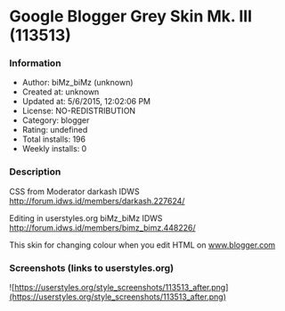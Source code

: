 # Google Blogger Grey Skin Mk. III (113513)

### Information
- Author: biMz_biMz (unknown)
- Created at: unknown
- Updated at: 5/6/2015, 12:02:06 PM
- License: NO-REDISTRIBUTION
- Category: blogger
- Rating: undefined
- Total installs: 196
- Weekly installs: 0


### Description
CSS from Moderator darkash IDWS
http://forum.idws.id/members/darkash.227624/

Editing in userstyles.org biMz_biMz IDWS
http://forum.idws.id/members/bimz_bimz.448226/

This skin for changing colour when you edit HTML on www.blogger.com


### Screenshots (links to userstyles.org)
![https://userstyles.org/style_screenshots/113513_after.png](https://userstyles.org/style_screenshots/113513_after.png)


